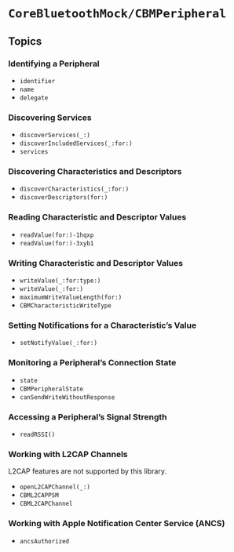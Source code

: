 # ``CoreBluetoothMock/CBMPeripheral``

## Topics

### Identifying a Peripheral

- ``identifier``
- ``name``
- ``delegate``

### Discovering Services

- ``discoverServices(_:)``
- ``discoverIncludedServices(_:for:)``
- ``services``

### Discovering Characteristics and Descriptors

- ``discoverCharacteristics(_:for:)``
- ``discoverDescriptors(for:)``

### Reading Characteristic and Descriptor Values

- ``readValue(for:)-1hqxp``
- ``readValue(for:)-3xyb1``

### Writing Characteristic and Descriptor Values

- ``writeValue(_:for:type:)``
- ``writeValue(_:for:)``
- ``maximumWriteValueLength(for:)``
- ``CBMCharacteristicWriteType``

### Setting Notifications for a Characteristic’s Value

- ``setNotifyValue(_:for:)``

### Monitoring a Peripheral’s Connection State

- ``state``
- ``CBMPeripheralState``
- ``canSendWriteWithoutResponse``

### Accessing a Peripheral’s Signal Strength

- ``readRSSI()``

### Working with L2CAP Channels

L2CAP features are not supported by this library.

- ``openL2CAPChannel(_:)``
- ``CBML2CAPPSM``
- ``CBML2CAPChannel``

### Working with Apple Notification Center Service (ANCS)

- ``ancsAuthorized``
